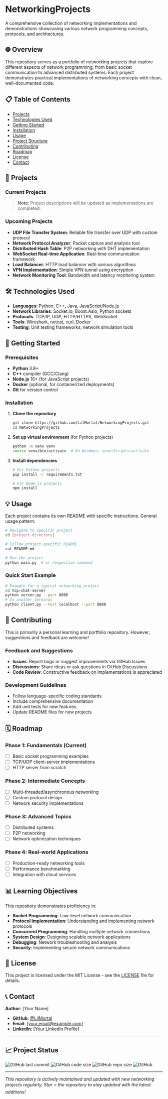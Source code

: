 # NetworkingProjects

A comprehensive collection of networking implementations and demonstrations showcasing various network programming concepts, protocols, and architectures.

## 🌐 Overview

This repository serves as a portfolio of networking projects that explore different aspects of network programming, from basic socket communication to advanced distributed systems. Each project demonstrates practical implementations of networking concepts with clean, well-documented code.

## 📋 Table of Contents

- [Projects](#-projects)
- [Technologies Used](#-technologies-used)
- [Getting Started](#-getting-started)
- [Installation](#-installation)
- [Usage](#-usage)
- [Project Structure](#-project-structure)
- [Contributing](#-contributing)
- [Roadmap](#-roadmap)
- [License](#-license)
- [Contact](#-contact)

## 🚀 Projects

### Current Projects

> **Note**: Project descriptions will be updated as implementations are completed.

<!-- Add your current projects here. Example format:
### 1. TCP Chat Server
- **Description**: Multi-client chat server using TCP sockets
- **Technologies**: Python, Socket Programming
- **Features**: Multi-threading, message broadcasting, client management
- **Directory**: `tcp-chat-server/`

### 2. HTTP Web Server
- **Description**: Custom HTTP/1.1 web server implementation
- **Technologies**: C++, Network Programming
- **Features**: Static file serving, HTTP request parsing, response generation
- **Directory**: `http-web-server/`
-->

### Upcoming Projects

- **UDP File Transfer System**: Reliable file transfer over UDP with custom protocol
- **Network Protocol Analyzer**: Packet capture and analysis tool
- **Distributed Hash Table**: P2P networking with DHT implementation
- **WebSocket Real-time Application**: Real-time communication framework
- **Load Balancer**: HTTP load balancer with various algorithms
- **VPN Implementation**: Simple VPN tunnel using encryption
- **Network Monitoring Tool**: Bandwidth and latency monitoring system

## 🛠 Technologies Used

- **Languages**: Python, C++, Java, JavaScript/Node.js
- **Network Libraries**: Socket.io, Boost.Asio, Python sockets
- **Protocols**: TCP/IP, UDP, HTTP/HTTPS, WebSocket
- **Tools**: Wireshark, netcat, curl, Docker
- **Testing**: Unit testing frameworks, network simulation tools

## 🏁 Getting Started

### Prerequisites

- **Python** 3.8+
- **C++** compiler (GCC/Clang)
- **Node.js** 16+ (for JavaScript projects)
- **Docker** (optional, for containerized deployments)
- **Git** for version control

### Installation

1. **Clone the repository**
   ```bash
   git clone https://github.com/LilMortal/NetworkingProjects.git
   cd NetworkingProjects
   ```

2. **Set up virtual environment** (for Python projects)
   ```bash
   python -m venv venv
   source venv/bin/activate  # On Windows: venv\Scripts\activate
   ```

3. **Install dependencies**
   ```bash
   # For Python projects
   pip install -r requirements.txt
   
   # For Node.js projects
   npm install
   ```

## 💡 Usage

Each project contains its own README with specific instructions. General usage pattern:

```bash
# Navigate to specific project
cd [project-directory]

# Follow project-specific README
cat README.md

# Run the project
python main.py  # or respective command
```

### Quick Start Example

```bash
# Example for a typical networking project
cd tcp-chat-server
python server.py --port 8080
# In another terminal
python client.py --host localhost --port 8080

```

## 🤝 Contributing

This is primarily a personal learning and portfolio repository. However, suggestions and feedback are welcome!

### Feedback and Suggestions

- **Issues**: Report bugs or suggest improvements via GitHub Issues
- **Discussions**: Share ideas or ask questions in GitHub Discussions
- **Code Review**: Constructive feedback on implementations is appreciated

### Development Guidelines

- Follow language-specific coding standards
- Include comprehensive documentation
- Add unit tests for new features
- Update README files for new projects

## 🗓 Roadmap

### Phase 1: Fundamentals (Current)
- [ ] Basic socket programming examples
- [ ] TCP/UDP client-server implementations
- [ ] HTTP server from scratch

### Phase 2: Intermediate Concepts
- [ ] Multi-threaded/asynchronous networking
- [ ] Custom protocol design
- [ ] Network security implementations

### Phase 3: Advanced Topics
- [ ] Distributed systems
- [ ] P2P networking
- [ ] Network optimization techniques

### Phase 4: Real-world Applications
- [ ] Production-ready networking tools
- [ ] Performance benchmarking
- [ ] Integration with cloud services

## 📊 Learning Objectives

This repository demonstrates proficiency in:

- **Socket Programming**: Low-level network communication
- **Protocol Implementation**: Understanding and implementing network protocols
- **Concurrent Programming**: Handling multiple network connections
- **System Design**: Designing scalable network applications
- **Debugging**: Network troubleshooting and analysis
- **Security**: Implementing secure network communications

## 📄 License

This project is licensed under the MIT License - see the [LICENSE](LICENSE) file for details.

## 📞 Contact

**Author**: [Your Name]
- **GitHub**: [@LilMortal](https://github.com/LilMortal)
- **Email**: [your.email@example.com]
- **LinkedIn**: [Your LinkedIn Profile]

---

## 📈 Project Status

![GitHub last commit](https://img.shields.io/github/last-commit/LilMortal/NetworkingProjects)
![GitHub code size](https://img.shields.io/github/languages/code-size/LilMortal/NetworkingProjects)
![GitHub repo size](https://img.shields.io/github/repo-size/LilMortal/NetworkingProjects)
![GitHub](https://img.shields.io/github/license/LilMortal/NetworkingProjects)

---

*This repository is actively maintained and updated with new networking projects regularly. Star ⭐ the repository to stay updated with the latest additions!*
